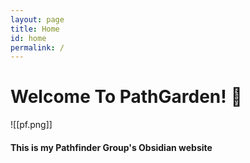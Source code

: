 ```yaml
---
layout: page
title: Home
id: home
permalink: /
---
```


# Welcome To PathGarden! 🌱

![[pf.png]]

#### This is my **Pathfinder** Group's Obsidian website

